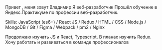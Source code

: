 Привет , меня зовут Владимир
Я веб-разработчик
Прошёл обучение в Яндекс.Практикуме по профессии веб-разработчик.

Skills:  JavaScript (es6+) / React JS / Redux / HTML / CSS / Node.js / MongoDB /  Git / Figma / Webpack /  pm2 / Nginx

  Продолжаю изучать JS и React, Typescript. В планах изучить Redux.
  Хочу работать и развиваться в команде профессионалов
